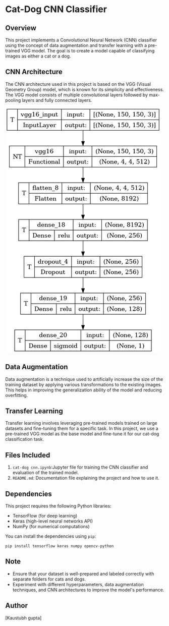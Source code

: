 
# Cat-Dog CNN Classifier

## Overview

This project implements a Convolutional Neural Network (CNN) classifier using the concept of data augmentation and transfer learning with a pre-trained VGG model. The goal is to create a model capable of classifying images as either a cat or a dog.

## CNN Architecture

The CNN architecture used in this project is based on the VGG (Visual Geometry Group) model, which is known for its simplicity and effectiveness. The VGG model consists of multiple convolutional layers followed by max-pooling layers and fully connected layers.

![CNN Architecture](model.png)

## Data Augmentation

Data augmentation is a technique used to artificially increase the size of the training dataset by applying various transformations to the existing images. This helps in improving the generalization ability of the model and reducing overfitting.

## Transfer Learning

Transfer learning involves leveraging pre-trained models trained on large datasets and fine-tuning them for a specific task. In this project, we use a pre-trained VGG model as the base model and fine-tune it for our cat-dog classification task.


## Files Included

1. `cat-dog cnn.ipynb`:Jupyter file for training the CNN classifier and evaluation of the trained model.
2. `README.md`: Documentation file explaining the project and how to use it.

## Dependencies

This project requires the following Python libraries:

- TensorFlow (for deep learning)
- Keras (high-level neural networks API)
- NumPy (for numerical computations)

You can install the dependencies using `pip`:

```
pip install tensorflow keras numpy opencv-python
```

## Note

- Ensure that your dataset is well-prepared and labeled correctly with separate folders for cats and dogs.
- Experiment with different hyperparameters, data augmentation techniques, and CNN architectures to improve the model's performance.

## Author

[Kaustubh gupta]



